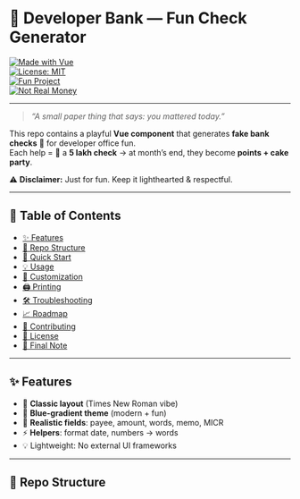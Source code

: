 # 🏦 Developer Bank — Fun Check Generator  

[![Made with Vue](https://img.shields.io/badge/Made%20with-Vue-42b883?style=for-the-badge&logo=vue.js&logoColor=white)](https://vuejs.org/)  
[![License: MIT](https://img.shields.io/badge/License-MIT-yellow.svg?style=for-the-badge)](LICENSE)  
[![Fun Project](https://img.shields.io/badge/Fun-Office%20Gamification-ff69b4?style=for-the-badge&logo=github-sponsors)](#)  
[![Not Real Money](https://img.shields.io/badge/⚠️-NOT%20LEGAL%20TENDER-red?style=for-the-badge)](#)  

---

> *“A small paper thing that says: you mattered today.”*  

This repo contains a playful **Vue component** that generates **fake bank checks** 📝 for developer office fun.  
Each help = 🏅 a **5 lakh check** → at month’s end, they become **points + cake party**.  

⚠️ **Disclaimer:** Just for fun. Keep it lighthearted & respectful.  

---

## 📑 Table of Contents  

- [✨ Features](#-features)  
- [📂 Repo Structure](#-repo-structure)  
- [🚀 Quick Start](#-quick-start)  
- [💡 Usage](#-usage-example-props)  
- [🎨 Customization](#-customization)  
- [🖨️ Printing](#️-printing)  
- [🛠️ Troubleshooting](#️-troubleshooting)  
- [📈 Roadmap](#-roadmap-fun--real)  
- [🤝 Contributing](#-contributing)  
- [📜 License](#-license)  
- [🌟 Final Note](#-final-note)  

---

## ✨ Features  

- 🎨 **Classic layout** (Times New Roman vibe)  
- 🌊 **Blue-gradient theme** (modern + fun)  
- 🧾 **Realistic fields**: payee, amount, words, memo, MICR  
- ⚡ **Helpers**: format date, numbers → words  
- 💡 Lightweight: No external UI frameworks  

---

## 📂 Repo Structure  
